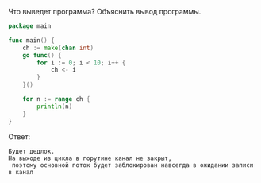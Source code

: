Что выведет программа? Объяснить вывод программы.

```go
package main

func main() {
	ch := make(chan int)
	go func() {
		for i := 0; i < 10; i++ {
			ch <- i
		}
	}()

	for n := range ch {
		println(n)
	}
}
```

Ответ:
```
Будет дедлок.
На выходе из цикла в горутине канал не закрыт,
 поэтому основной поток будет заблокирован навсегда в ожидании записи в канал

```
